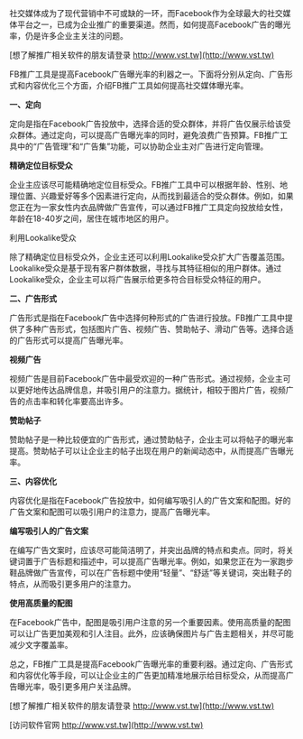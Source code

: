 社交媒体成为了现代营销中不可或缺的一环，而Facebook作为全球最大的社交媒体平台之一，已成为企业推广的重要渠道。然而，如何提高Facebook广告的曝光率，仍是许多企业主关注的问题。

[想了解推广相关软件的朋友请登录 http://www.vst.tw](http://www.vst.tw)

FB推广工具是提高Facebook广告曝光率的利器之一。下面将分别从定向、广告形式和内容优化三个方面，介绍FB推广工具如何提高社交媒体曝光率。

**一、定向**

定向是指在Facebook广告投放中，选择合适的受众群体，并将广告仅展示给该受众群体。通过定向，可以提高广告曝光率的同时，避免浪费广告预算。FB推广工具中的“广告管理”和“广告集”功能，可以协助企业主对广告进行定向管理。

**精确定位目标受众**

企业主应该尽可能精确地定位目标受众。FB推广工具中可以根据年龄、性别、地理位置、兴趣爱好等多个因素进行定向，从而找到最适合的受众群体。例如，如果您正在为一家女性内衣品牌做广告宣传，可以通过FB推广工具定向投放给女性，年龄在18-40岁之间，居住在城市地区的用户。

利用Lookalike受众

除了精确定位目标受众外，企业主还可以利用Lookalike受众扩大广告覆盖范围。Lookalike受众是基于现有客户群体数据，寻找与其特征相似的用户群体。通过Lookalike受众，企业主可以将广告展示给更多符合目标受众特征的用户。

**二、广告形式**

广告形式是指在Facebook广告中选择何种形式的广告进行投放。FB推广工具中提供了多种广告形式，包括图片广告、视频广告、赞助帖子、滑动广告等。选择合适的广告形式可以提高广告曝光率。

**视频广告**

视频广告是目前Facebook广告中最受欢迎的一种广告形式。通过视频，企业主可以更好地传达品牌信息，并吸引用户的注意力。据统计，相较于图片广告，视频广告的点击率和转化率要高出许多。

**赞助帖子**

赞助帖子是一种比较便宜的广告形式，通过赞助帖子，企业主可以将帖子的曝光率提高。赞助帖子可以让企业主的帖子出现在用户的新闻动态中，从而提高广告曝光率。

**三、内容优化**

内容优化是指在Facebook广告投放中，如何编写吸引人的广告文案和配图。好的广告文案和配图可以吸引用户的注意力，提高广告曝光率。

**编写吸引人的广告文案**

在编写广告文案时，应该尽可能简洁明了，并突出品牌的特点和卖点。同时，将关键词置于广告标题和描述中，可以提高广告曝光率。例如，如果您正在为一家跑步鞋品牌做广告宣传，可以在广告标题中使用“轻量”、“舒适”等关键词，突出鞋子的特点，从而吸引更多用户的注意力。

**使用高质量的配图**

在Facebook广告中，配图是吸引用户注意的另一个重要因素。使用高质量的配图可以让广告更加美观和引人注目。此外，应该确保图片与广告主题相关，并尽可能减少文字覆盖率。

总之，FB推广工具是提高Facebook广告曝光率的重要利器。通过定向、广告形式和内容优化等手段，可以让企业主的广告更加精准地展示给目标受众，从而提高广告曝光率，吸引更多用户关注品牌。

[想了解推广相关软件的朋友请登录 http://www.vst.tw](http://www.vst.tw)


[访问软件官网 http://www.vst.tw](http://www.vst.tw)
